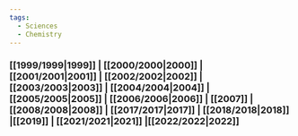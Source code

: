 ```yaml
---
tags:
  - Sciences
  - Chemistry
---
```

### [[1999/1999|1999]] | [[2000/2000|2000]] | [[2001/2001|2001]] | [[2002/2002|2002]] |  [[2003/2003|2003]] | [[2004/2004|2004]] | [[2005/2005|2005]] | [[2006/2006|2006]] | [[2007]] | [[2008/2008|2008]] | [[2017/2017|2017]] | [[2018/2018|2018]] |[[2019]] | [[2021/2021|2021]] |[[2022/2022|2022]]
